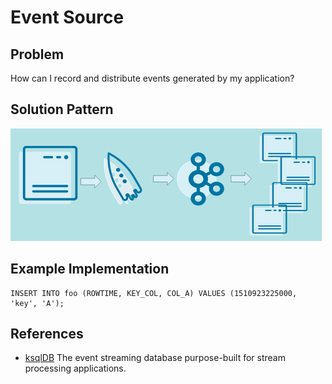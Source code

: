 # Event Source 

## Problem
How can I record and distribute events generated by my application?

## Solution Pattern

![event-source](event-source.png)

## Example Implementation

```
INSERT INTO foo (ROWTIME, KEY_COL, COL_A) VALUES (1510923225000, 'key', 'A');
```

## References
* [ksqlDB](https://ksqldb.io/) The event streaming database purpose-built for stream processing applications.

